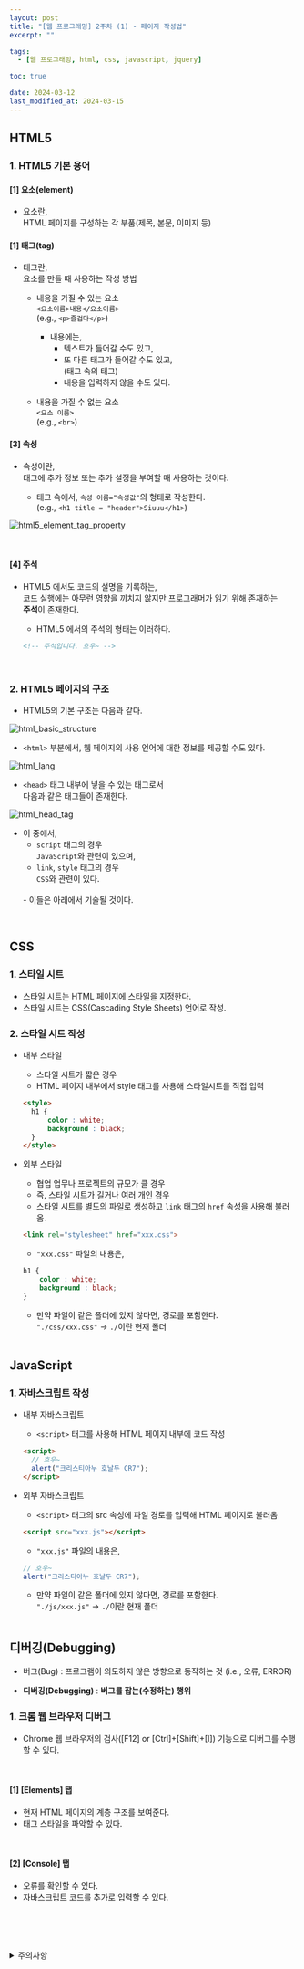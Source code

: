 ```yaml
---
layout: post
title: "[웹 프로그래밍] 2주차 (1) - 페이지 작성법"
excerpt: ""

tags:
  - [웹 프로그래밍, html, css, javascript, jquery]

toc: true

date: 2024-03-12
last_modified_at: 2024-03-15
---
```

## HTML5
### 1. HTML5 기본 용어
#### [1] 요소(element)
- 요소란,  
HTML 페이지를 구성하는 각 부품(제목, 본문, 이미지 등)

#### [1] 태그(tag)
- 태그란,  
요소를 만들 때 사용하는 작성 방법
  - 내용을 가질 수 있는 요소  
  `<요소이름>내용</요소이름>`  
  (e.g., `<p>즐겁다</p>`)  
    - 내용에는,  
      - 텍스트가 들어갈 수도 있고,  
      - 또 다른 태그가 들어갈 수도 있고,  
      (태그 속의 태그)
      - 내용을 입력하지 않을 수도 있다.

  - 내용을 가질 수 없는 요소  
  `<요소 이름>`  
  (e.g., `<br>`)  

#### [3] 속성
- 속성이란,  
태그에 추가 정보 또는 추가 설정을 부여할 때 사용하는 것이다.  

  - 태그 속에서, `속성 이름="속성값"`의 형태로 작성한다.  
  (e.g., `<h1 title = "header">Siuuu</h1>`)  

![html5_element_tag_property][def]

<br>

#### [4] 주석
- HTML5 에서도 코드의 설명을 기록하는,  
코드 실행에는 아무런 영향을 끼치지 않지만 프로그래머가 읽기 위해 존재하는  
**주석**이 존재한다.  

  - HTML5 에서의 주석의 형태는 이러하다.  

  ```html
  <!-- 주석입니다. 호우~ -->
  ```

  <br>

### 2. HTML5 페이지의 구조
- HTML5의 기본 구조는 다음과 같다.  

![html_basic_structure][def2]

- `<html>` 부분에서, 웹 페이지의 사용 언어에 대한 정보를 제공할 수도 있다.  

![html_lang][def3]  

- `<head>` 태그 내부에 넣을 수 있는 태그로서  
다음과 같은 태그들이 존재한다.  

![html_head_tag][def4]

- 이 중에서,  
  - `script` 태그의 경우  
  `JavaScript`와 관련이 있으며,  
  - `link`, `style` 태그의 경우  
  `CSS`와 관련이 있다.  
  <br>
  - 이들은 아래에서 기술될 것이다.  

<br>

## CSS
### 1. 스타일 시트
- 스타일 시트는 HTML 페이지에 스타일을 지정한다.  
- 스타일 시트는 CSS(Cascading Style Sheets) 언어로 작성.  

### 2. 스타일 시트 작성
- 내부 스타일
  - 스타일 시트가 짧은 경우
  - HTML 페이지 내부에서 style 태그를 사용해 스타일시트를 직접 입력  

  ```html
  <style>
    h1 {
        color : white;
        background : black;
    }
  </style>
  ```

- 외부 스타일
  - 협업 업무나 프로젝트의 규모가 클 경우  
  - 즉, 스타일 시트가 길거나 여러 개인 경우  
  - 스타일 시트를 별도의 파일로 생성하고 `link` 태그의 `href` 속성을 사용해 불러옴.  

  ```html
  <link rel="stylesheet" href="xxx.css">
  ```  

  - `"xxx.css"` 파일의 내용은, 

  ```css
  h1 {
      color : white;
      background : black;
  }
  ```

    - 만약 파일이 같은 폴더에 있지 않다면, 경로를 포함한다.  
    `"./css/xxx.css"` -> `./`이란 현재 폴더

  <br>

## JavaScript
### 1. 자바스크립트 작성
- 내부 자바스크립트
  - `<script>` 태그를 사용해 HTML 페이지 내부에 코드 작성

  ```html
  <script>
    // 호우~
    alert("크리스티아누 호날두 CR7");
  </script>
  ```

- 외부 자바스크립트
  - `<script>` 태그의 src 속성에 파일 경로를 입력해 HTML 페이지로 불러옴  
  
  ```html
  <script src="xxx.js"></script>
  ```

  - `"xxx.js"` 파일의 내용은,  

  ```js
  // 호우~
  alert("크리스티아누 호날두 CR7");
  ```

    - 만약 파일이 같은 폴더에 있지 않다면, 경로를 포함한다.  
    `"./js/xxx.js"` -> `./`이란 현재 폴더  

    <br>

## 디버깅(Debugging)
- 버그(Bug) : 프로그램이 의도하지 않은 방향으로 동작하는 것 (i.e., 오류, ERROR)  

- **디버깅(Debugging)** : **버그를 잡는(수정하는) 행위**

### 1. 크롬 웹 브라우저 디버그
- Chrome 웹 브라우저의 검사([F12] or [Ctrl]+[Shift]+[I]) 기능으로 디버그를 수행할 수 있다.  

<br>

#### [1] [Elements] 탭
- 현재 HTML 페이지의 계층 구조를 보여준다.  
- 태그 스타일을 파악할 수 있다.

<br>

#### [2] [Console] 탭
- 오류를 확인할 수 있다.  
- 자바스크립트 코드를 추가로 입력할 수 있다.

<br>
<br>
<br>
<br>
<details>
<summary>주의사항</summary>
<div markdown="1">

이 포스팅은 강원대학교 김아욱 교수님의 웹 프로그래밍 수업을 들으며 내용을 정리 한 것입니다.  
수업 내용에 대한 저작권은 교수님께 있으니,  
다른 곳으로의 무분별한 내용 복사를 자제해 주세요.

</div>
</details> 

[def]: https://i.imgur.com/GYE6fXU.png
[def2]: https://i.imgur.com/Q3dx0Zi.png
[def3]: https://i.imgur.com/Z4ABey0.png
[def4]: https://i.imgur.com/4PQt87N.png